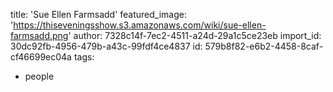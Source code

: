 title: 'Sue Ellen Farmsadd'
featured_image: 'https://thiseveningsshow.s3.amazonaws.com/wiki/sue-ellen-farmsadd.png'
author: 7328c14f-7ec2-4511-a24d-29a1c5ce23eb
import_id: 30dc92fb-4956-479b-a43c-99fdf4ce4837
id: 579b8f82-e6b2-4458-8caf-cf46699ec04a
tags:
  - people
